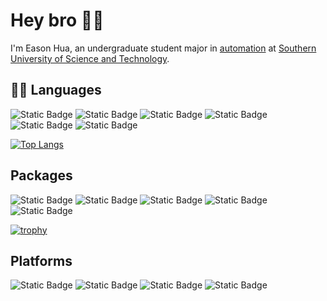 # Hey bro 👋🏻

<!--
![visitors](https://visitor-badge.glitch.me/badge?page_id=HuaYuXiao.HuaYuXiao&left_color=green&right_color=red)
-->

I'm Eason Hua, an undergraduate student major in [automation](https://sdim.sustech.edu.cn/index/lists?id=121) at [Southern University of Science and Technology](https://www.sustech.edu.cn/en/). 

<!--
My research interests include: 
- 🛸 [UAV-Dynamic-Obstacle-Avoidance](https://github.com/HuaYuXiao/UAV-Dynamic-Obstacle-Avoidance)
- autoencoder based anomaly detection
- 🤖 mobile robot SLAM and navigation
- digital twin networked control
- 🦾 robotic arm visual servoing
-->

<!--
## 📱 Media
![Static Badge](https://img.shields.io/badge/WeChat-_-07C160?logo=wechat)
![Static Badge](https://img.shields.io/badge/Tencent_QQ-_-EB1923?logo=tencentqq)
![Static Badge](https://img.shields.io/badge/Bilibili-_-00A1D6?logo=bilibili)
![Static Badge](https://img.shields.io/badge/YouTube-_-FF0000?logo=youtube)
![Static Badge](https://img.shields.io/badge/LinkedIn-_-0A66C2?logo=linkedin)
![Static Badge](https://img.shields.io/badge/TikTok-_-000000?logo=tiktok)
![Static Badge](https://img.shields.io/badge/Sina_Weibo-_-E6162D?logo=sinaweibo)
-->

<!--
![Readme Card](https://github-readme-stats.vercel.app/api/pin/?username=HuaYuXiao&repo=Adaptive-Vision-Servo-for-Robotic-Arm-Automatic-Gripping-System)
-->

<!--
[![Anurag's GitHub stats](https://github-readme-stats.vercel.app/api?username=HuaYuXiao)](https://github.com/anuraghazra/github-readme-stats)
-->

## 👨‍💻 Languages
![Static Badge](https://img.shields.io/badge/Python-3.11.5-3776AB?logo=python)
![Static Badge](https://img.shields.io/badge/Matlab-2023b-salmon)
![Static Badge](https://img.shields.io/badge/C%2B%2B-11-00599C?logo=cplusplus)
![Static Badge](https://img.shields.io/badge/VHDL-_-blue)
![Static Badge](https://img.shields.io/badge/Java--blue)
![Static Badge](https://img.shields.io/badge/C-_-A8B9CC?logo=c)


[![Top Langs](https://github-readme-stats.vercel.app/api/top-langs/?username=HuaYuXiao&layout=compact)](https://github.com/anuraghazra/github-readme-stats)


## Packages
![Static Badge](https://img.shields.io/badge/ROS-melodic-22314E?logo=ros)
![Static Badge](https://img.shields.io/badge/PyTorch-2.1.0-EE4C2C?logo=pytorch)
![Static Badge](https://img.shields.io/badge/OpenCV-4.8.1__4-5C3EE8?logo=opencv)
![Static Badge](https://img.shields.io/badge/TensorFlow-_-FF6F00?logo=tensorflow)
![Static Badge](https://img.shields.io/badge/OpenAI-_-412991?logo=openai)


[![trophy](https://github-profile-trophy.vercel.app/?username=HuaYuXiao)](https://github.com/ryo-ma/github-profile-trophy)


## Platforms
![Static Badge](https://img.shields.io/badge/Ubuntu-18.04-E95420?logo=ubuntu)
![Static Badge](https://img.shields.io/badge/macOS-14.1.1-000000?logo=macos)
![Static Badge](https://img.shields.io/badge/Windows_11-23H2-0078D4?logo=windows11)
![Static Badge](https://img.shields.io/badge/Windows_10-22H2-0078D6?logo=windows10)


<!--
## IDEs
![Static Badge](https://img.shields.io/badge/CLion-_-000000?logo=clion)
![Static Badge](https://img.shields.io/badge/PyCharm-_-000000?logo=pycharm)
![Static Badge](https://img.shields.io/badge/Visual_Studio_Code-_-007ACC?logo=visualstudiocode)
![Static Badge](https://img.shields.io/badge/IntelliJ_IDEA-_-000000?logo=intellijidea)
![Static Badge](https://img.shields.io/badge/Visual_Studio-_-5C2D91?logo=visualstudio)
![Static Badge](https://img.shields.io/badge/Eclipse_IDE-_-2C2255?logo=eclipseide)


## Tools
![Static Badge](https://img.shields.io/badge/CMake-3.26.4-064F8C?logo=cmake)
![Static Badge](https://img.shields.io/badge/Jupyter--F37626?logo=jupyter)
![Static Badge](https://img.shields.io/badge/Github_Desktop-_-violet)
![Static Badge](https://img.shields.io/badge/GitHub_Copilot-_-blue?logo=githubcopilot)
![Static Badge](https://img.shields.io/badge/Anaconda-_-44A833?logo=anaconda)
![Static Badge](https://img.shields.io/badge/Google_Scholar-_-4285F4?logo=googlescholar)

![Static Badge](https://img.shields.io/badge/AdGuard-_-68BC71?logo=adguard)



## Softwares
![Static Badge](https://img.shields.io/badge/VMware-_-607078?logo=vmware)
![Static Badge](https://img.shields.io/badge/NoMachine-_-red)
![Static Badge](https://img.shields.io/badge/Android_Studio-_-3DDC84?logo=androidstudio)
![Static Badge](https://img.shields.io/badge/Cisco-_-1BA0D7?logo=cisco)
![Static Badge](https://img.shields.io/badge/Vivado-_-green?logo=xilinx)
![Static Badge](https://img.shields.io/badge/Wireshark-_-1679A7?logo=wireshark)


## Editors
![Static Badge](https://img.shields.io/badge/LaTeX-_-008080?logo=latex)
![Static Badge](https://img.shields.io/badge/Overleaf-_-47A141?logo=overleaf)
![Static Badge](https://img.shields.io/badge/Markdown-_-000000?logo=markdown)
![Static Badge](https://img.shields.io/badge/Notion-_-000000?logo=notion)

